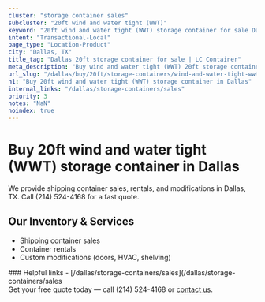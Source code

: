```yaml
---
cluster: "storage container sales"
subcluster: "20ft wind and water tight (WWT)"
keyword: "20ft wind and water tight (WWT) storage container for sale Dallas, TX"
intent: "Transactional-Local"
page_type: "Location-Product"
city: "Dallas, TX"
title_tag: "Dallas 20ft storage container for sale | LC Container"
meta_description: "Buy wind and water tight (WWT) 20ft storage container sale with local delivery in Dallas, TX. LC Container — local Since 2003. Request a fast quote today."
url_slug: "/dallas/buy/20ft/storage-containers/wind-and-water-tight-wwt"
h1: "Buy 20ft wind and water tight (WWT) storage container in Dallas"
internal_links: "/dallas/storage-containers/sales"
priority: 3
notes: "NaN"
noindex: true
---
```


# Buy 20ft wind and water tight (WWT) storage container in Dallas

We provide shipping container sales, rentals, and modifications in Dallas, TX. Call (214) 524-4168 for a fast quote.

## Our Inventory & Services
- Shipping container sales
- Container rentals
- Custom modifications (doors, HVAC, shelving)

<div data-section="internal-links">
### Helpful links
- [/dallas/storage-containers/sales](/dallas/storage-containers/sales
</div>

<div data-section="cta">
Get your free quote today — call (214) 524-4168 or <a href="/contact">contact us</a>.
</div>

<script type="application/ld+json">{"@context":"https://schema.org","@type":"FAQPage","mainEntity":[{"@type":"Question","name":"How much does delivery cost in Dallas, TX?","acceptedAnswer":{"@type":"Answer","text":"Delivery costs vary by distance and container size. Most deliveries in Dallas, TX range from $150-$300. Call (214) 524-4168 for an exact quote based on your specific location."}},{"@type":"Question","name":"Do you offer financing or payment plans?","acceptedAnswer":{"@type":"Answer","text":"We accept major credit cards, checks, and can discuss commercial terms for bulk purchases. Call (214) 524-4168 to discuss options."}},{"@type":"Question","name":"Can you customize containers in Dallas, TX?","acceptedAnswer":{"@type":"Answer","text":"Yes — we perform modifications like doors, HVAC, insulation, and shelving. Request a custom quote at (214) 524-4168 or via our contact form."}}]}</script>
